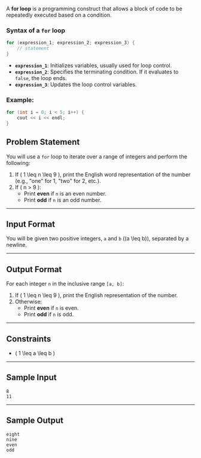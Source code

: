 
A **for loop** is a programming construct that allows a block of code to be repeatedly executed based on a condition.  

### **Syntax of a `for` loop**
```cpp
for (expression_1; expression_2; expression_3) {
    // statement
}
```

- **`expression_1`**: Initializes variables, usually used for loop control.
- **`expression_2`**: Specifies the terminating condition. If it evaluates to `false`, the loop ends.
- **`expression_3`**: Updates the loop control variables.

### Example:
```cpp
for (int i = 0; i < 5; i++) {
    cout << i << endl;
}
```


## Problem Statement

You will use a `for` loop to iterate over a range of integers and perform the following:

1. If \( 1 \leq n \leq 9 \), print the English word representation of the number (e.g., "one" for 1, "two" for 2, etc.).
2. If \( n > 9 \):
   - Print **even** if `n` is an even number.
   - Print **odd** if `n` is an odd number.

---

## Input Format
You will be given two positive integers, `a` and `b` (\(a \leq b\)), separated by a newline.

---

## Output Format
For each integer `n` in the inclusive range `[a, b]`:
1. If \( 1 \leq n \leq 9 \), print the English representation of the number.
2. Otherwise:
   - Print **even** if `n` is even.
   - Print **odd** if `n` is odd.

---

## Constraints
- \( 1 \leq a \leq b \)

---

## Sample Input
```
8
11
```

---

## Sample Output
```
eight
nine
even
odd
```

